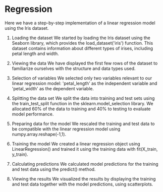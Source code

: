 # Regression
Here we have a step-by-step implementation of a linear regression model using the Iris dataset. 
1. Loading the dataset 
We started by loading the Iris dataset using the Seaborn library, which provides the load_dataset('iris') function. This dataset contains information about different types of irises, including petal length and width.

2. Viewing the data
We have displayed the first few rows of the dataset to familiarize ourselves with the structure and data types used.

3. Selection of variables
We selected only two variables relevant to our linear regression model: 'petal_length' as the independent variable and 'petal_width' as the dependent variable.

4. Splitting the data set
We split the data into training and test sets using the train_test_split function in the sklearn.model_selection library. We allocated 60% of the data to training and 40% to testing to evaluate model performance.

5. Preparing data for the model
We rescaled the training and test data to be compatible with the linear regression model using numpy.array.reshape(-1,1).

6. Training the model
We created a linear regression object using LinearRegression() and trained it using the training data with fit(X_train, y_train).

7. Calculating predictions
We calculated model predictions for the training and test data using the predict() method.

8. Viewing the results
We visualized the results by displaying the training and test data together with the model predictions, using scatterplots.

